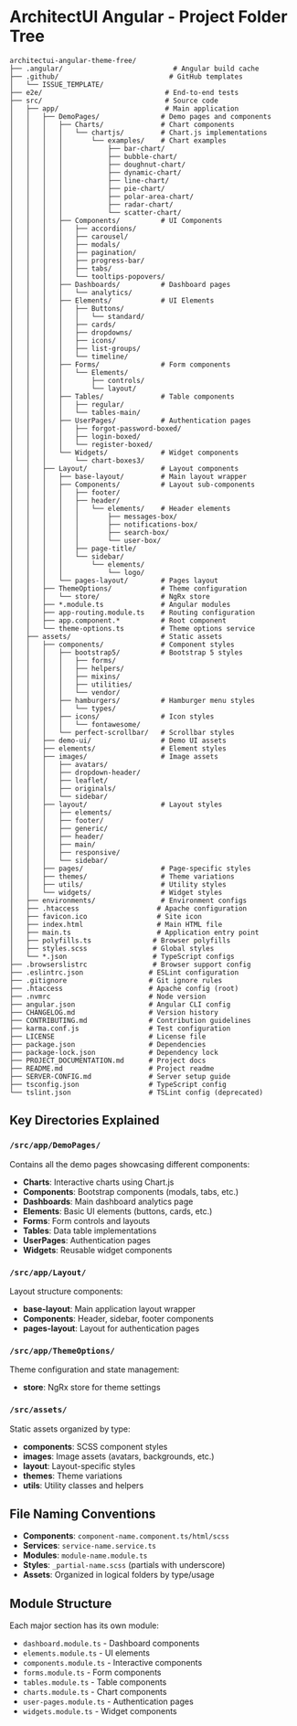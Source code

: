 # ArchitectUI Angular - Project Folder Tree

```
architectui-angular-theme-free/
├── .angular/                           # Angular build cache
├── .github/                           # GitHub templates
│   └── ISSUE_TEMPLATE/
├── e2e/                              # End-to-end tests
├── src/                              # Source code
│   ├── app/                          # Main application
│   │   ├── DemoPages/               # Demo pages and components
│   │   │   ├── Charts/              # Chart components
│   │   │   │   └── chartjs/         # Chart.js implementations
│   │   │   │       └── examples/    # Chart examples
│   │   │   │           ├── bar-chart/
│   │   │   │           ├── bubble-chart/
│   │   │   │           ├── doughnut-chart/
│   │   │   │           ├── dynamic-chart/
│   │   │   │           ├── line-chart/
│   │   │   │           ├── pie-chart/
│   │   │   │           ├── polar-area-chart/
│   │   │   │           ├── radar-chart/
│   │   │   │           └── scatter-chart/
│   │   │   ├── Components/          # UI Components
│   │   │   │   ├── accordions/
│   │   │   │   ├── carousel/
│   │   │   │   ├── modals/
│   │   │   │   ├── pagination/
│   │   │   │   ├── progress-bar/
│   │   │   │   ├── tabs/
│   │   │   │   └── tooltips-popovers/
│   │   │   ├── Dashboards/          # Dashboard pages
│   │   │   │   └── analytics/
│   │   │   ├── Elements/            # UI Elements
│   │   │   │   ├── Buttons/
│   │   │   │   │   └── standard/
│   │   │   │   ├── cards/
│   │   │   │   ├── dropdowns/
│   │   │   │   ├── icons/
│   │   │   │   ├── list-groups/
│   │   │   │   └── timeline/
│   │   │   ├── Forms/               # Form components
│   │   │   │   └── Elements/
│   │   │   │       ├── controls/
│   │   │   │       └── layout/
│   │   │   ├── Tables/              # Table components
│   │   │   │   ├── regular/
│   │   │   │   └── tables-main/
│   │   │   ├── UserPages/           # Authentication pages
│   │   │   │   ├── forgot-password-boxed/
│   │   │   │   ├── login-boxed/
│   │   │   │   └── register-boxed/
│   │   │   └── Widgets/             # Widget components
│   │   │       └── chart-boxes3/
│   │   ├── Layout/                  # Layout components
│   │   │   ├── base-layout/         # Main layout wrapper
│   │   │   ├── Components/          # Layout sub-components
│   │   │   │   ├── footer/
│   │   │   │   ├── header/
│   │   │   │   │   └── elements/    # Header elements
│   │   │   │   │       ├── messages-box/
│   │   │   │   │       ├── notifications-box/
│   │   │   │   │       ├── search-box/
│   │   │   │   │       └── user-box/
│   │   │   │   ├── page-title/
│   │   │   │   └── sidebar/
│   │   │   │       └── elements/
│   │   │   │           └── logo/
│   │   │   └── pages-layout/        # Pages layout
│   │   ├── ThemeOptions/            # Theme configuration
│   │   │   └── store/               # NgRx store
│   │   ├── *.module.ts              # Angular modules
│   │   ├── app-routing.module.ts    # Routing configuration
│   │   ├── app.component.*          # Root component
│   │   └── theme-options.ts         # Theme options service
│   ├── assets/                      # Static assets
│   │   ├── components/              # Component styles
│   │   │   ├── bootstrap5/          # Bootstrap 5 styles
│   │   │   │   ├── forms/
│   │   │   │   ├── helpers/
│   │   │   │   ├── mixins/
│   │   │   │   ├── utilities/
│   │   │   │   └── vendor/
│   │   │   ├── hamburgers/          # Hamburger menu styles
│   │   │   │   └── types/
│   │   │   ├── icons/               # Icon styles
│   │   │   │   └── fontawesome/
│   │   │   └── perfect-scrollbar/   # Scrollbar styles
│   │   ├── demo-ui/                 # Demo UI assets
│   │   ├── elements/                # Element styles
│   │   ├── images/                  # Image assets
│   │   │   ├── avatars/
│   │   │   ├── dropdown-header/
│   │   │   ├── leaflet/
│   │   │   ├── originals/
│   │   │   └── sidebar/
│   │   ├── layout/                  # Layout styles
│   │   │   ├── elements/
│   │   │   ├── footer/
│   │   │   ├── generic/
│   │   │   ├── header/
│   │   │   ├── main/
│   │   │   ├── responsive/
│   │   │   └── sidebar/
│   │   ├── pages/                   # Page-specific styles
│   │   ├── themes/                  # Theme variations
│   │   ├── utils/                   # Utility styles
│   │   └── widgets/                 # Widget styles
│   ├── environments/                # Environment configs
│   ├── .htaccess                   # Apache configuration
│   ├── favicon.ico                 # Site icon
│   ├── index.html                  # Main HTML file
│   ├── main.ts                     # Application entry point
│   ├── polyfills.ts               # Browser polyfills
│   ├── styles.scss                # Global styles
│   └── *.json                     # TypeScript configs
├── .browserslistrc                # Browser support config
├── .eslintrc.json                # ESLint configuration
├── .gitignore                    # Git ignore rules
├── .htaccess                     # Apache config (root)
├── .nvmrc                        # Node version
├── angular.json                  # Angular CLI config
├── CHANGELOG.md                  # Version history
├── CONTRIBUTING.md               # Contribution guidelines
├── karma.conf.js                 # Test configuration
├── LICENSE                       # License file
├── package.json                  # Dependencies
├── package-lock.json             # Dependency lock
├── PROJECT_DOCUMENTATION.md      # Project docs
├── README.md                     # Project readme
├── SERVER-CONFIG.md              # Server setup guide
├── tsconfig.json                 # TypeScript config
└── tslint.json                   # TSLint config (deprecated)
```

## Key Directories Explained

### `/src/app/DemoPages/`
Contains all the demo pages showcasing different components:
- **Charts**: Interactive charts using Chart.js
- **Components**: Bootstrap components (modals, tabs, etc.)
- **Dashboards**: Main dashboard analytics page
- **Elements**: Basic UI elements (buttons, cards, etc.)
- **Forms**: Form controls and layouts
- **Tables**: Data table implementations
- **UserPages**: Authentication pages
- **Widgets**: Reusable widget components

### `/src/app/Layout/`
Layout structure components:
- **base-layout**: Main application layout wrapper
- **Components**: Header, sidebar, footer components
- **pages-layout**: Layout for authentication pages

### `/src/app/ThemeOptions/`
Theme configuration and state management:
- **store**: NgRx store for theme settings

### `/src/assets/`
Static assets organized by type:
- **components**: SCSS component styles
- **images**: Image assets (avatars, backgrounds, etc.)
- **layout**: Layout-specific styles
- **themes**: Theme variations
- **utils**: Utility classes and helpers

## File Naming Conventions

- **Components**: `component-name.component.ts/html/scss`
- **Services**: `service-name.service.ts`
- **Modules**: `module-name.module.ts`
- **Styles**: `_partial-name.scss` (partials with underscore)
- **Assets**: Organized in logical folders by type/usage

## Module Structure

Each major section has its own module:
- `dashboard.module.ts` - Dashboard components
- `elements.module.ts` - UI elements
- `components.module.ts` - Interactive components
- `forms.module.ts` - Form components
- `tables.module.ts` - Table components
- `charts.module.ts` - Chart components
- `user-pages.module.ts` - Authentication pages
- `widgets.module.ts` - Widget components